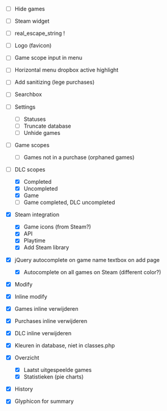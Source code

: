 - [ ] Hide games

- [ ] Steam widget

- [ ] real_escape_string !

- [ ] Logo (favicon)

- [ ] Game scope input in menu

- [ ] Horizontal menu dropbox active highlight

- [ ] Add sanitizing (lege purchases)

- [ ] Searchbox

- [ ] Settings
  - [ ] Statuses
  - [ ] Truncate database
  - [ ] Unhide games

- [ ] Game scopes
  - [ ] Games not in a purchase (orphaned games)

- [ ] DLC scopes
  - [x] Completed
  - [x] Uncompleted
  - [x] Game
  - [ ] Game completed, DLC uncompleted
 
- [x] Steam integration
  - [x] Game icons (from Steam?)
  - [x] API
  - [x] Playtime
  - [x] Add Steam library

- [x] jQuery autocomplete on game name textbox on add page
  - [x] Autocomplete on all games on Steam (different color?)
 
- [x] Modify
- [x] Inline modify

- [x] Games inline verwijderen
- [x] Purchases inline verwijderen
- [x] DLC inline verwijderen

- [x] Kleuren in database, niet in classes.php

- [x] Overzicht
  - [x] Laatst uitgespeelde games
  - [x] Statistieken (pie charts)

- [x] History

- [x] Glyphicon for summary
